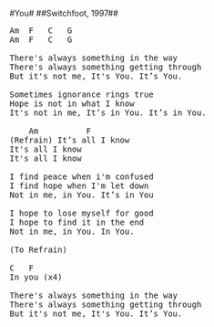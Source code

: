 #You#
##Switchfoot, 1997##
<pre>
<span class="notes">Am	F	C	G</span>
<span class="notes">Am	F	C	G</span>

There's always something in the way
There's always something getting through
But it's not me, It's You. It’s You.

Sometimes ignorance rings true
Hope is not in what I know
It's not in me, It’s in You. It’s in You.

<span class="notes">	Am          F</span>
(Refrain) It’s all I know
It's all I know
It's all I know

I find peace when i'm confused
I find hope when I'm let down
Not in me, in You. It’s in You

I hope to lose myself for good
I hope to find it in the end
Not in me, in You. In You.

(To Refrain)

<span class="notes">C	F</span>
In you (x4)

There's always something in the way
There's always something getting through
But it's not me, It's You. It’s You.
</pre>
